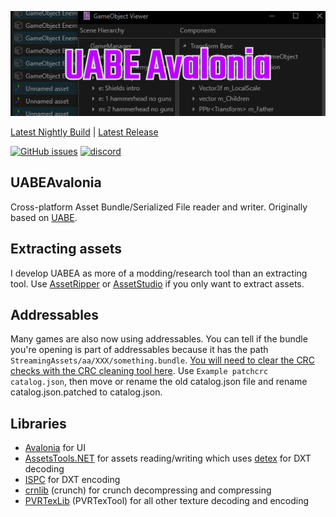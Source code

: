 <p align="center"><img src="UABEAvalonia/Assets/logo.png" /></p>

[Latest Nightly Build](https://nightly.link/nesrak1/UABEA/workflows/dotnet-desktop/master/uabea-windows.zip) | [Latest Release](https://github.com/nesrak1/UABEA/releases)

[![GitHub issues](https://img.shields.io/github/issues/nesrak1/UABEA?logo=GitHub&style=flat-square)](https://github.com/nesrak1/UABEA/issues) [![discord](https://img.shields.io/discord/862035581491478558?label=discord&logo=discord&logoColor=FFFFFF&style=flat-square)](https://discord.gg/hd9VdswwZs)

## UABEAvalonia

Cross-platform Asset Bundle/Serialized File reader and writer. Originally based on [UABE](https://github.com/SeriousCache/UABE).

## Extracting assets

I develop UABEA as more of a modding/research tool than an extracting tool. Use [AssetRipper](https://github.com/AssetRipper/AssetRipper) or [AssetStudio](https://github.com/Perfare/AssetStudio/) if you only want to extract assets.

## Addressables

Many games are also now using addressables. You can tell if the bundle you're opening is part of addressables because it has the path `StreamingAssets/aa/XXX/something.bundle`. [You will need to clear the CRC checks with the CRC cleaning tool here](https://github.com/nesrak1/AddressablesTools/releases). Use `Example patchcrc catalog.json`, then move or rename the old catalog.json file and rename catalog.json.patched to catalog.json.

## Libraries

* [Avalonia](https://github.com/AvaloniaUI/Avalonia) for UI
* [AssetsTools.NET](https://github.com/nesrak1/AssetsTools.NET) for assets reading/writing which uses [detex](https://github.com/hglm/detex) for DXT decoding
* [ISPC](https://github.com/GameTechDev/ISPCTextureCompressor) for DXT encoding
* [crnlib](https://github.com/Unity-Technologies/crunch/tree/unity) (crunch) for crunch decompressing and compressing
* [PVRTexLib](https://developer.imaginationtech.com/downloads/) (PVRTexTool) for all other texture decoding and encoding